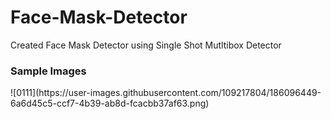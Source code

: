 # Face-Mask-Detector
Created Face Mask Detector using Single Shot Mutltibox Detector

<h3>Sample Images</h3>
![0111](https://user-images.githubusercontent.com/109217804/186096449-6a6d45c5-ccf7-4b39-ab8d-fcacbb37af63.png)  
